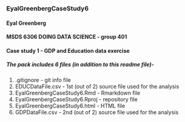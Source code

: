 ### EyalGreenbergCaseStudy6

#### Eyal Greenberg
#### MSDS 6306 DOING DATA SCIENCE - group 401
#### Case study 1 - GDP and Education data exercise


##### The pack includes 6 files (in addition to this readme file)-
1. .gitignore - git info file
2. EDUCDataFile.csv - 1st (out of 2) source file used for the analysis
3. EyalGreenbergCaseStudy6.Rmd - Rmarkdown file
4. EyalGreenbergCaseStudy6.Rproj - repository file
5. EyalGreenbergCaseStudy6.html - HTML file
6. GDPDataFile.csv - 2nd (out of 2) source file used for the analysis
